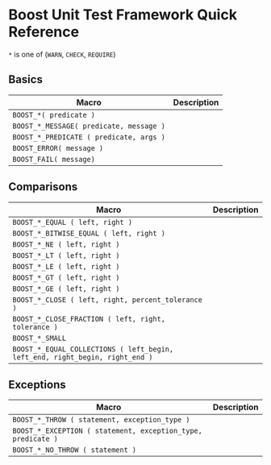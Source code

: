 # Boost Unit Test Framework Quick Reference

`*` is one of (`WARN`, `CHECK`, `REQUIRE`)

## Basics
Macro | Description
--- | ---
`BOOST_*( predicate )` | 
`BOOST_*_MESSAGE( predicate, message )` | 
`BOOST_*_PREDICATE ( predicate, args )` | 
`BOOST_ERROR( message )` | 
`BOOST_FAIL( message)` | 

## Comparisons
Macro | Description
--- | ---
`BOOST_*_EQUAL ( left, right )` | 
`BOOST_*_BITWISE_EQUAL ( left, right )` | 
`BOOST_*_NE ( left, right )` | 
`BOOST_*_LT ( left, right )` | 
`BOOST_*_LE ( left, right )` | 
`BOOST_*_GT ( left, right )` | 
`BOOST_*_GE ( left, right )` | 
`BOOST_*_CLOSE ( left, right, percent_tolerance )` | 
`BOOST_*_CLOSE_FRACTION ( left, right, tolerance )` | 
`BOOST_*_SMALL` | 
`BOOST_*_EQUAL_COLLECTIONS ( left_begin, left_end, right_begin, right_end )` | 

## Exceptions
Macro | Description
--- | ---
`BOOST_*_THROW ( statement, exception_type )` | 
`BOOST_*_EXCEPTION ( statement, exception_type, predicate )` | 
`BOOST_*_NO_THROW ( statement )` | 

